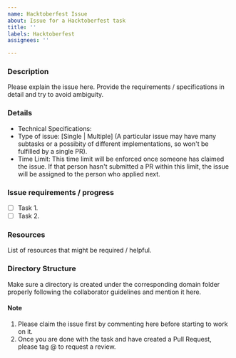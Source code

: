 ```yaml
---
name: Hacktoberfest Issue
about: Issue for a Hacktoberfest task
title: ''
labels: Hacktoberfest
assignees: ''

---
```


### Description
Please explain the issue here. Provide the requirements / specifications in detail and try to avoid ambiguity.

### Details
- Technical Specifications:
- Type of issue: [Single | Multiple] (A particular issue may have many subtasks or a possibity of different implementations, so won't be fulfilled by a single PR).
- Time Limit: This time limit will be enforced once someone has claimed the issue. If that person hasn't submitted a PR within this limit, the issue will be assigned to the person who applied next.

### Issue requirements / progress
- [ ] Task 1.
- [ ] Task 2.

### Resources
List of resources that might be required / helpful.

### Directory Structure
Make sure a directory is created under the corresponding domain folder properly following the collaborator guidelines and mention it here.

#### Note
1. Please claim the issue first by commenting here before starting to work on it.
2. Once you are done with the task and have created a Pull Request, please tag @<!-- your username --> to request a review.
